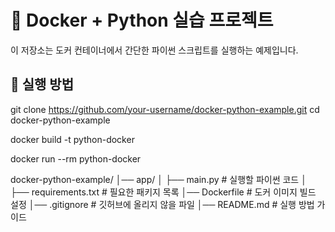 # 🐳 Docker + Python 실습 프로젝트

이 저장소는 도커 컨테이너에서 간단한 파이썬 스크립트를 실행하는 예제입니다.

## 📌 실행 방법

git clone https://github.com/your-username/docker-python-example.git
cd docker-python-example

docker build -t python-docker

docker run --rm python-docker

docker-python-example/
│── app/
│   ├── main.py         # 실행할 파이썬 코드
│   ├── requirements.txt # 필요한 패키지 목록
│── Dockerfile           # 도커 이미지 빌드 설정
│── .gitignore           # 깃허브에 올리지 않을 파일
│── README.md            # 실행 방법 가이드

